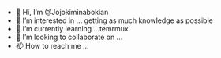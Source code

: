 - 👋 Hi, I’m @Jojokiminabokian
- 👀 I’m interested in ... getting as much knowledge as possible
- 🌱 I’m currently learning ...temrmux 
- 💞️ I’m looking to collaborate on ...
- 📫 How to reach me ...

<!---
Jojokiminabokian/Jojokiminabokian is a ✨ special ✨ repository because its `README.md` (this file) appears on your GitHub profile.
You can click the Preview link to take a look at your changes.
--->
